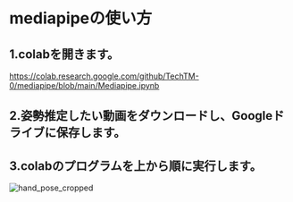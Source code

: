 # mediapipeの使い方
## 1.colabを開きます。
https://colab.research.google.com/github/TechTM-0/mediapipe/blob/main/Mediapipe.ipynb
## 2.姿勢推定したい動画をダウンロードし、Googleドライブに保存します。
## 3.colabのプログラムを上から順に実行します。

![hand_pose_cropped](https://github.com/user-attachments/assets/e7d152a6-4c70-4382-8b7e-d44605030512)


